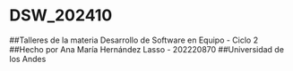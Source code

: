 # DSW_202410
##Talleres de la materia Desarrollo de Software en Equipo - Ciclo 2
##Hecho por Ana María Hernández Lasso - 202220870
##Universidad de los Andes
